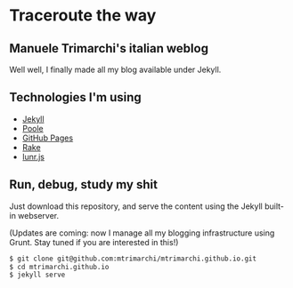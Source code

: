 # Traceroute the way
## Manuele Trimarchi's italian weblog

Well well, I finally made all my blog available under Jekyll.

## Technologies I'm using
- [Jekyll](http://jekyllrb.com/)
- [Poole](https://github.com/poole/poole)
- [GitHub Pages](https://pages.github.com/)
- [Rake](https://github.com/ruby/rake)
- [lunr.js](http://lunrjs.com/)

## Run, debug, study my shit
Just download this repository, and serve the content using the Jekyll built-in webserver.

(Updates are coming: now I manage all my blogging infrastructure using Grunt. Stay tuned if you are interested in this!)

```bash
$ git clone git@github.com:mtrimarchi/mtrimarchi.github.io.git
$ cd mtrimarchi.github.io
$ jekyll serve
```

